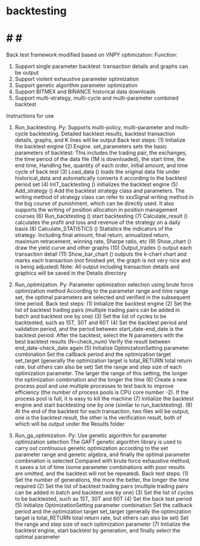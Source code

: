 # backtesting
# # # #
Back test framework modified based on VNPY optimization:
Function:
1. Support single parameter backtest: transaction details and graphs can be output
2. Support violent exhaustive parameter optimization
3. Support genetic algorithm parameter optimization
4. Support BITMEX and BINANCE historical data downloads
5. Support multi-strategy, multi-cycle and multi-parameter combined backtest
   
Instructions for use

1. Run_backtesting. Py: Supports multi-policy, multi-parameter and multi-cycle backtesting.
Detailed backtest results, backtest transaction details, graphs, and K lines will be output
Back test steps:
(1) Initialize the backtest engine
(2) Engine. set_parameters sets the basic parameters of backtest:
This includes the trading pair, the exchanges, the time period of the data file (1M is downloaded), the start time, the end time,
Handling fee, quantity of each order, initial amount, and time cycle of back test
(3) Load_data () loads the original data file under historical_data and automatically converts it according to the backtest period set
(4) InIT_backtesting () initializes the backtest engine
(5) Add_strategy () Add the backtest strategy class and parameters.
The writing method of strategy class can refer to xxxSignal writing method in the big course of punishment, which can be directly used.
It also supports the writing of position allocation in position management courses
(6) Run_backtesting () start backtesting
(7) Calculate_result () calculates the profit and loss and revenue of the strategy on a daily basis
(8) Calculate_STATISTICS () Statistics the indicators of the strategy:
Including final amount, final return, annualized return, maximum retracement, winning rate, Sharpe ratio, etc
(9) Show_chart () draw the yield curve and other graphs
(10) Output_trades () output each transaction detail
(11) Show_bar_chart () outputs the k-chart chart and marks each transaction (not finished yet, the graph is not very nice and is being adjusted)
Note: All output including transaction details and graphics will be saved in the Details directory

2. Run_optimization. Py: Parameter optimization selection using brute force optimization method
According to the parameter range and time range set, the optimal parameters are selected and verified in the subsequent time period.
Back test steps:
(1) Initialize the backtest engine
(2) Set the list of backtest trading pairs (multiple trading pairs can be added in batch and backtest one by one)
(3) Set the list of cycles to be backtested, such as 15T, 30T and 60T
(4) Set the backtest period and validation period, and the period between start_date-end_date is the backtest period.
After the backtest, select the N parameters with the best backtest results (N=check_num)
Verify the result between end_date-check_date again
(5) Initialize OptimizationSetting parameter combination
Set the callback period and the optimization target set_target (generally the optimization target is total_RETURN total return rate, but others can also be set)
Set the range and step size of each optimization parameter. The larger the range of this setting, the longer the optimization combination and the longer the time
(6) Create a new process pool and use multiple processes to test back to improve efficiency (the number of process pools is CPU core number -2). If the process pool is full, it is easy to kill the machine
(7) Initialize the backtest engine and start backtesting one by one (similar to run_backtesting).
(8) At the end of the backtest for each transaction, two files will be output, one is the backtest result, the other is the verification result, both of which will be output under the Results folder

3. Run_ga_optimization. Py: Use genetic algorithm for parameter optimization selection
The GAFT genetic algorithm library is used to carry out continuous genetic optimization according to the set parameter range and genetic algebra, and finally the optimal parameter combination is selected
Compared with brute force exhaustive method, it saves a lot of time (some parameter combinations with poor results are omitted, and the backtest will not be repeated).
Back test steps:
(1) Set the number of generations, the more the better, the longer the time required
(2) Set the list of backtest trading pairs (multiple trading pairs can be added in batch and backtest one by one)
(3) Set the list of cycles to be backtested, such as 15T, 30T and 60T
(4) Set the back test period
(5) Initialize OptimizationSetting parameter combination
Set the callback period and the optimization target set_target (generally the optimization target is total_RETURN total return rate, but others can also be set)
Set the range and step size of each optimization parameter
(7) Initialize the backtest engine, start backtest by generation, and finally select the optimal parameter


